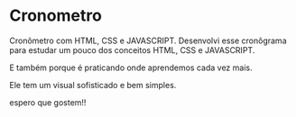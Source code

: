 # Cronometro
Cronômetro com HTML, CSS e JAVASCRIPT. 
Desenvolvi esse cronôgrama para estudar um pouco dos conceitos HTML, CSS e JAVASCRIPT. 

E também porque é praticando onde aprendemos cada vez mais.

Ele tem um visual sofisticado e bem simples.

espero que gostem!!

